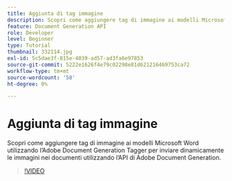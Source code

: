 ```yaml
---
title: Aggiunta di tag immagine
description: Scopri come aggiungere tag di immagine ai modelli Microsoft Word utilizzando l’Adobe Document Generation Tagger per inviare dinamicamente le immagini nei documenti utilizzando l’API di Adobe Document Generation
feature: Document Generation API
role: Developer
level: Beginner
type: Tutorial
thumbnail: 332114.jpg
exl-id: 5c5dae3f-815e-4039-ad57-ad3fa6e97853
source-git-commit: 5222e1626f4e79c02298e81d621216469753ca72
workflow-type: tm+mt
source-wordcount: '58'
ht-degree: 0%

---
```


# Aggiunta di tag immagine

Scopri come aggiungere tag di immagine ai modelli Microsoft Word utilizzando l’Adobe Document Generation Tagger per inviare dinamicamente le immagini nei documenti utilizzando l’API di Adobe Document Generation.

>[!VIDEO](https://video.tv.adobe.com/v/3411732?hidetitle=true&captions=ita)
